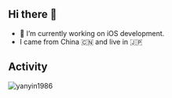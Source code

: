 ## Hi there 👋

- 🔭 I’m currently working on iOS development.
- I came from China 🇨🇳  and live in 🇯🇵 


## Activity
![yanyin1986](https://github-profile-summary-cards.vercel.app/api/cards/profile-details?username=yanyin1986&theme=vue)

